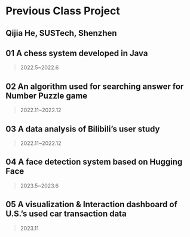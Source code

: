 # Previous Class Project
## Qijia He, SUSTech, Shenzhen

## 01	A chess system developed in Java
> 2022.5~2022.6

## 02 An algorithm used for searching answer for Number Puzzle game
> 2022.11~2022.12

## 03	A data analysis of Bilibili’s user study
> 2022.11~2022.12

## 04 A face detection system based on Hugging Face
> 2023.5~2023.6

## 05 A visualization & Interaction dashboard of U.S.’s used car transaction data
> 2023.11
